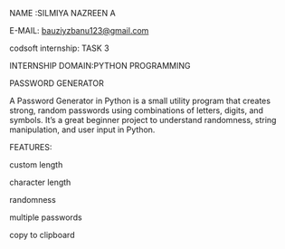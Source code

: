 NAME :SILMIYA NAZREEN A

E-MAIL: bauziyzbanu123@gmail.com

codsoft internship: TASK 3

INTERNSHIP DOMAIN:PYTHON PROGRAMMING 

PASSWORD GENERATOR

A Password Generator in Python is a small utility program that creates strong, random passwords using combinations of letters, digits, and symbols. It’s a great beginner project to understand randomness, string manipulation, and user input in Python.

FEATURES:

custom length

character length

randomness

multiple passwords

copy to clipboard
